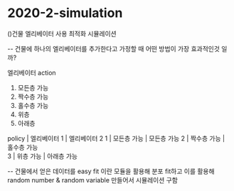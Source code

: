 # 2020-2-simulation

()건물 엘리베이터 사용 최적화 시뮬레이션

-- 건물에 하나의 엘리베이터를 추가한다고 가정할 때 어떤 방법이 가장 효과적인것 일까?

엘리베이터 action
1. 모든층 가능
2. 짝수층 가능
3. 홀수층 가능
4. 위층 
5. 아래층

policy  | 엘리베이터 1 | 엘리베이터 2
1 | 모든층 가능 | 모든층 가능
2 | 짝수층 가능 | 홀수층 가능   
3 | 위층 가능 | 아래층 가능

-- 건물에서 얻은 데이터를 easy fit 이란 모듈을 활용해 분포 fit하고 이를 활용해 random number & random variable 만들어서 시뮬레이션 구함

